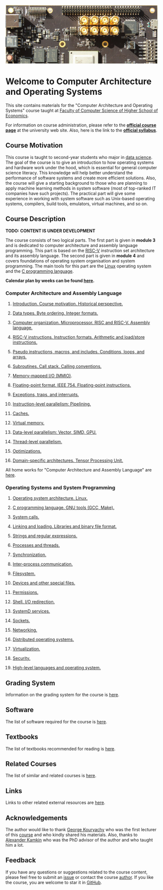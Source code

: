 ![SiFive HiFive Unleashed](images/hifive-unleashed-logo.png)

# Welcome to Computer Architecture and Operating Systems

This site contains materials for the "Computer Architecture and Operating Systems" course taught at
[Faculty of Computer Science of Higher School of Economics](https://cs.hse.ru/en/).

For information on course administration, please refer to the
__[official course page](http://wiki.cs.hse.ru/ACOS_DSBA_2020/2021)__ at the university web site.
Also, here is the link to the __[official syllabus](https://www.hse.ru/edu/courses/375268865)__.

## Course Motivation

This course is taught to second-year students who major in [data science](https://www.hse.ru/en/ba/data/).
The goal of the course is to give an introduction to how operating systems and hardware work under the hood,
which is essential for general computer science literacy.
This knowledge will help better understand the performance of software systems and create more efficient solutions.
Also, the course will give a starting background to those who are planning to apply machine learning methods
in system software (most of top-ranked IT companies have such projects).
The practical part will give some experience in working with system software such as Unix-based operating systems,
compilers, build tools, emulators, virtual machines, and so on. 

## Course Description

__TODO: CONTENT IS UNDER DEVELOPMENT__ 

The course consists of two logical parts.
The first part is given in __module 3__ and is dedicated to computer architecture and assembly language programming.
This part is based on the [RISC-V](https://en.wikipedia.org/wiki/RISC-V) instruction set architecture
and its assembly language.
The second part is given in __module 4__ and covers foundations of operating system organisation and system programming.
The main tools for this part are the [Linux](https://en.wikipedia.org/wiki/Linux) operating system and
the [C programming language](https://en.wikipedia.org/wiki/C_%28programming_language%29).

__Calendar plan by weeks can be found [here](calendar.md).__

### Computer Architecture and Assembly Language

1. [Introduction. Course motivation. Historical perspective.](part1ca/01_Introduction/lecture.md)

2. [Data types. Byte ordering. Integer formats.](part1ca/02_DataTypes/lecture.md)

3. [Computer organization. Microprocessor. RISC and RISC-V. Assembly language.](part1ca/03_CPU/lecture.md)

4. [RISC-V instructions. Instruction formats. Arithmetic and load/store instructions.](part1ca/04_Instructions/lecture.md)

5. [Pseudo instructions, macros, and includes. Conditions, loops, and arrays.](part1ca/05_MacrosBranchesArrays/lecture.md)

6. [Subroutines. Call stack. Calling conventions.](part1ca/06_CallStack/lecture.md)

7. [Memory-mapped I/O (MMIO)](part1ca/07_MMIO/lecture.md).

8. [Floating-point format. IEEE 754. Floating-point instructions.](part1ca/08_FP/lecture.md)

9. [Exceptions, traps, and interrupts.](part1ca/09_Exceptions/lecture.md)

10. [Instruction-level parallelism: Pipelining.](part1ca/10_Pipeline/lecture.md)

11. [Caches.](part1ca/11_Caches/lecture.md)

12. [Virtual memory.](part1ca/12_VM/lecture.md)

13. [Data-level parallelism: Vector, SIMD, GPU.](part1ca/13_DLP/lecture.md)

14. [Thread-level parallelism.](part1ca/14_TLP/lecture.md)

15. [Optimizations.](part1ca/15_Optimize/lecture.md)

16. [Domain-specific architectures. Tensor Processing Unit.](part1ca/16_TPU/lecture.md)

All home works for "Computer Architecture and Assembly Language" are [here](part1ca/hometasks.md).

### Operating Systems and System Programming

1. [Operating system architecture. Linux.](part2os/01_OS_Architecture/lecture.md)

2. [C programming language. GNU tools (GCC, Make).](part2os/02_C/lecture.md)

3. [System calls.](part2os/03_SystemCalls/lecture.md)

4. [Linking and loading. Libraries and binary file format.](part2os/04_Linking/lecture.md)

5. [Strings and regular expressions.](part2os/05_Strings/lecture.md)

6. [Processes and threads.](part2os/06_Processes/lecture.md)

7. [Synchronization.](part2os/07_Synch/lecture.md)

8. [Inter-process communication.](part2os/08_IPC/lecture.md)

9. [Filesystem.](part2os/09_Filesystem/lecture.md)

10. [Devices and other special files.](part2os/10_Devices/lecture.md)

11. [Permissions.](part2os/11_Permissions/lecture.md)

12. [Shell. I/O redirection.](part2os/12_Shell/lecture.md)

13. [SystemD services.](part2os/13_SystemD/lecture.md)

14. [Sockets.](part2os/14_Sockets/lecture.md)

15. [Networking.](part2os/15_Network/lecture.md)

16. [Distributed operating systems.](part2os/16_Distributed/lecture.md)

17. [Virtualization.](part2os/17_Virtualization/lecture.md)

18. [Security.](part2os/18_Security/lecture.md)

19. [High-level languages and operating system.](part2os/19_Python/lecture.md)

## Grading System

Information on the grading system for the course is [here](grades.md).

## Software

The list of software required for the course is [here](software.md). 

## Textbooks

The list of textbooks recommended for reading is [here](books.md).

## Related Courses

The list of similar and related courses is [here](courses.md).

## Links

Links to other related external resources are [here](links.md).

## Acknowledgements

The author would like to thank [George Kouryachy](https://uneex.ru/) who was the first lecturer
of this [course](https://uneex.ru/HSE) and who kindly shared his materials.
Also, thanks to [Alexander Kamkin](https://www.hse.ru/org/persons/209608913)
who was the PhD advisor of the author and who taught him a lot.

## Feedback

If you have any questions or suggestions related to the course content, please feel free to submit
an [issue](https://github.com/andrewt0301/hse-acos-course/issues)
or contact the course [author](https://github.com/andrewt0301). 
If you like the course, you are welcome to star it in
[GitHub](https://github.com/andrewt0301/hse-acos-course).
